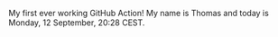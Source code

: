 My first ever working GitHub Action!
My name is Thomas and today is Monday, 12 September, 20:28 CEST. 
